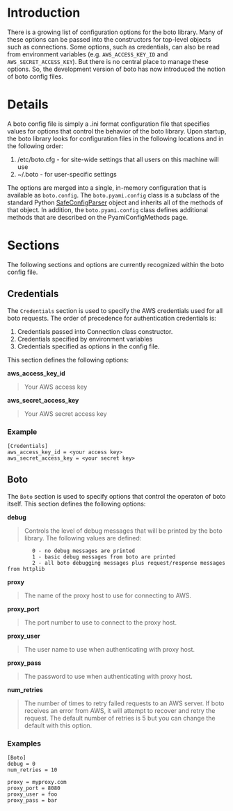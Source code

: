 # Introduction #

There is a growing list of configuration options for the boto library.  Many of these options can be passed into the constructors for top-level objects such as connections.  Some options, such as credentials, can also be read from environment variables (e.g. `AWS_ACCESS_KEY_ID` and `AWS_SECRET_ACCESS_KEY`).  But there is no central place to manage these options.  So, the development version of boto has now introduced the notion of boto config files.


# Details #

A boto config file is simply a .ini format configuration file that specifies values for options that control the behavior of the boto library.  Upon startup, the boto library looks for configuration files in the following locations and in the following order:

  1. /etc/boto.cfg - for site-wide settings that all users on this machine will use
  1. ~/.boto - for user-specific settings

The options are merged into a single, in-memory configuration that is available as `boto.config`.  The `boto.pyami.config` class is a subclass of the standard Python [SafeConfigParser](http://docs.python.org/lib/module-ConfigParser.html) object and inherits all of the methods of that object.  In addition, the `boto.pyami.config` class defines additional methods that are described on the PyamiConfigMethods page.

# Sections #

The following sections and options are currently recognized within the boto config file.

## Credentials ##

The `Credentials` section is used to specify the AWS credentials used for all boto requests.  The order of precedence for authentication credentials is:

  1. Credentials passed into Connection class constructor.
  1. Credentials specified by environment variables
  1. Credentials specified as options in the config file.

This section defines the following options:

**aws\_access\_key\_id**

> Your AWS access key

**aws\_secret\_access\_key**

> Your AWS secret access key

### Example ###

```
[Credentials]
aws_access_key_id = <your access key>
aws_secret_access_key = <your secret key>
```

## Boto ##

The `Boto` section is used to specify options that control the operaton of boto itself.  This section defines the following options:

**debug**

> Controls the level of debug messages that will be printed by the boto library.
> The following values are defined:
```
        0 - no debug messages are printed
        1 - basic debug messages from boto are printed
        2 - all boto debugging messages plus request/response messages from httplib
```

**proxy**

> The name of the proxy host to use for connecting to AWS.

**proxy\_port**

> The port number to use to connect to the proxy host.

**proxy\_user**

> The user name to use when authenticating with proxy host.

**proxy\_pass**

> The password to use when authenticating with proxy host.

**num\_retries**

> The number of times to retry failed requests to an AWS server.  If boto
> receives an error from AWS, it will attempt to recover and retry the request.
> The default number of retries is 5 but you can change the default with this option.

### Examples ###

```
[Boto]
debug = 0
num_retries = 10

proxy = myproxy.com
proxy_port = 8080
proxy_user = foo
proxy_pass = bar
```